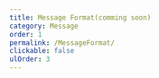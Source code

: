 ```yaml
---
title: Message Format(comming soon)
category: Message
order: 1
permalink: /MessageFormat/
clickable: false
ulOrder: 3
---
```

